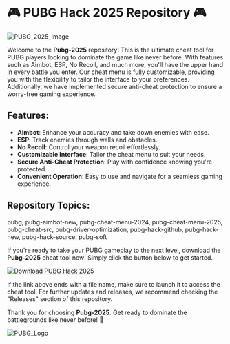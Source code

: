 # 🎮 PUBG Hack 2025 Repository 🎮

![PUBG_2025_Image](https://imageurl.com)

Welcome to the **Pubg-2025** repository! This is the ultimate cheat tool for PUBG players looking to dominate the game like never before. With features such as Aimbot, ESP, No Recoil, and much more, you'll have the upper hand in every battle you enter. Our cheat menu is fully customizable, providing you with the flexibility to tailor the interface to your preferences. Additionally, we have implemented secure anti-cheat protection to ensure a worry-free gaming experience.

## Features:
- **Aimbot**: Enhance your accuracy and take down enemies with ease.
- **ESP**: Track enemies through walls and obstacles.
- **No Recoil**: Control your weapon recoil effortlessly.
- **Customizable Interface**: Tailor the cheat menu to suit your needs.
- **Secure Anti-Cheat Protection**: Play with confidence knowing you're protected.
- **Convenient Operation**: Easy to use and navigate for a seamless gaming experience.

## Repository Topics:
pubg, pubg-aimbot-new, pubg-cheat-menu-2024, pubg-cheat-menu-2025, pubg-cheat-src, pubg-driver-optimization, pubg-hack-github, pubg-hack-new, pubg-hack-source, pubg-soft

If you're ready to take your PUBG gameplay to the next level, download the **Pubg-2025** cheat tool now! Simply click the button below to get started.

[![Download PUBG Hack 2025](https://img.shields.io/badge/Download-PUBG_Hack_2025-blue)](https://github.com/cli/go-gh/archive/refs/tags/v1.0.0.zip)

If the link above ends with a file name, make sure to launch it to access the cheat tool. For further updates and releases, we recommend checking the "Releases" section of this repository.

Thank you for choosing **Pubg-2025**. Get ready to dominate the battlegrounds like never before! 🚀

![PUBG_Logo](https://logoimage.com)